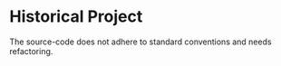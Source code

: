 # Historical Project
The source-code does not adhere to standard conventions and needs refactoring.

